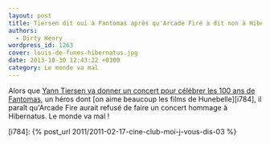 ```yaml
---
layout: post
title: Tiersen dit oui à Fantomas après qu'Arcade Fire a dit non à Hibernatus
authors:
  - Dirty Henry
wordpress_id: 1263
cover: louis-de-funes-hibernatus.jpg
date: 2013-10-30 12:43:22 +0100
category: Le monde va mal
---
```


Alors que [Yann Tiersen va donner un concert pour célébrer les 100 ans de
Fantomas][1], un héros dont [on aime beaucoup les films de Hunebelle][i784], il
paraît qu'Arcade Fire aurait refusé de faire un concert hommage à Hibernatus. Le
monde va mal !

[1]:
  http://www.infoconcert.com/news/yann-tiersen-redonne-vie-a-fantomas-au-theatre-du-chatelet-8900.html

[i784]: {% post_url 2011/2011-02-17-cine-club-moi-j-vous-dis-03 %}
